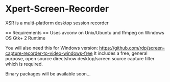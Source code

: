 Xpert-Screen-Recorder
=====================

XSR is a multi-platform desktop session recorder

== Requirements ==
Uses avconv on Unix/Ubuntu and ffmpeg on Windows OS
Gtk+ 2 Runtime

You will also need this for Windows version:
https://github.com/rdp/screen-capture-recorder-to-video-windows-free
It includes a free, general purpose, open source directshow desktop/screen source capture filter which is required.

Binary packages will be available soon...